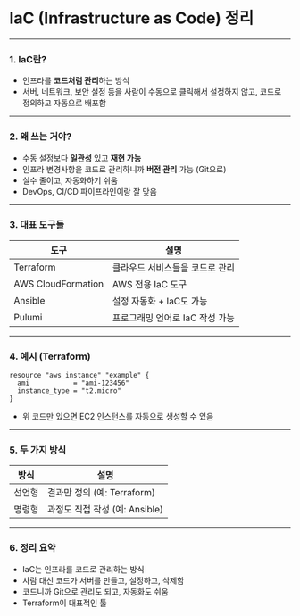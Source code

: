 # IaC (Infrastructure as Code) 정리

---

### 1. IaC란?

- 인프라를 **코드처럼 관리**하는 방식
- 서버, 네트워크, 보안 설정 등을 사람이 수동으로 클릭해서 설정하지 않고,
  코드로 정의하고 자동으로 배포함

---

### 2. 왜 쓰는 거야?

- 수동 설정보다 **일관성** 있고 **재현 가능**
- 인프라 변경사항을 코드로 관리하니까 **버전 관리** 가능 (Git으로)
- 실수 줄이고, 자동화하기 쉬움
- DevOps, CI/CD 파이프라인이랑 잘 맞음

---

### 3. 대표 도구들

| 도구       | 설명                                 |
|------------|--------------------------------------|
| Terraform  | 클라우드 서비스들을 코드로 관리      |
| AWS CloudFormation | AWS 전용 IaC 도구               |
| Ansible    | 설정 자동화 + IaC도 가능              |
| Pulumi     | 프로그래밍 언어로 IaC 작성 가능       |

---

### 4. 예시 (Terraform)

```hcl
resource "aws_instance" "example" {
  ami           = "ami-123456"
  instance_type = "t2.micro"
}
```

- 위 코드만 있으면 EC2 인스턴스를 자동으로 생성할 수 있음

---

### 5. 두 가지 방식

| 방식         | 설명                             |
|--------------|----------------------------------|
| 선언형       | 결과만 정의 (예: Terraform)      |
| 명령형       | 과정도 직접 작성 (예: Ansible)   |

---

### 6. 정리 요약

- IaC는 인프라를 코드로 관리하는 방식
- 사람 대신 코드가 서버를 만들고, 설정하고, 삭제함
- 코드니까 Git으로 관리도 되고, 자동화도 쉬움
- Terraform이 대표적인 툴

